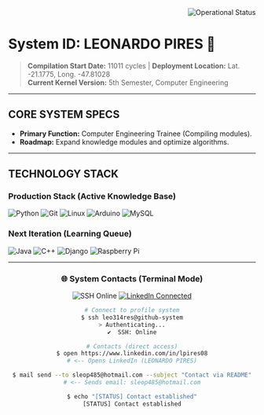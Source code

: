 <div align="right">
<img src="https://img.shields.io/badge/Operational%20Status-Online-4CAF50?style=for-the-badge&logo=github&logoColor=white" alt="Operational Status"/>

</div>


#  System ID: LEONARDO PIRES 👾

> **Compilation Start Date:** 11011 cycles  |  **Deployment Location:** Lat. -21.1775, Long. -47.81028  
> **Current Kernel Version:** 5th Semester, Computer Engineering

---

##  CORE SYSTEM SPECS

* **Primary Function:** Computer Engineering Trainee (Compiling modules).  
* **Roadmap:** Expand knowledge modules and optimize algorithms.   

---

##  TECHNOLOGY STACK

### Production Stack (Active Knowledge Base)
<p>
  <img src="https://img.shields.io/badge/Python-3776AB?style=for-the-badge&logo=python&logoColor=white" alt="Python"/>
  <img src="https://img.shields.io/badge/Git-F05032?style=for-the-badge&logo=git&logoColor=white" alt="Git"/>
  <img src="https://img.shields.io/badge/Linux-FCC624?style=for-the-badge&logo=linux&logoColor=black" alt="Linux"/>
  <img src="https://img.shields.io/badge/Arduino-00979D?style=for-the-badge&logo=arduino&logoColor=white" alt="Arduino"/>
  <img src="https://img.shields.io/badge/MySQL-4479A1?style=for-the-badge&logo=mysql&logoColor=white" alt="MySQL"/>
</p>

### Next Iteration (Learning Queue)
<p>
  <img src="https://img.shields.io/badge/Java-007396?style=for-the-badge&logo=java&logoColor=white" alt="Java"/>
  <img src="https://img.shields.io/badge/C++-00599C?style=for-the-badge&logo=c%2B%2B&logoColor=white" alt="C++"/>
  <img src="https://img.shields.io/badge/Django-092E20?style=for-the-badge&logo=django&logoColor=white" alt="Django"/>
  <img src="https://img.shields.io/badge/RaspberryPi-C51A4A?style=for-the-badge&logo=raspberrypi&logoColor=white" alt="Raspberry Pi"/>
</p>

---

<div align="center">

### 🌐 System Contacts (Terminal Mode)

<p>
    <img src="https://img.shields.io/badge/SSH-Online-28A745?style=for-the-badge&logo=ssh&logoColor=white" alt="SSH Online"/>
    <a href="https://www.linkedin.com/in/lpires08">
    <img src="https://img.shields.io/badge/LinkedIn-Connected-0077B5?style=for-the-badge&logo=linkedin&logoColor=white" alt="LinkedIn Connected"/>
  </a>
  
</p>

```bash
# Connect to profile system
$ ssh leo314res@github-system
> Authenticating...
✔  SSH: Online

# Contacts (direct access)
$ open https://www.linkedin.com/in/lpires08
# <-- Opens LinkedIn (LEONARDO PIRES)

$ mail send --to sleop485@hotmail.com --subject "Contact via README"
# <-- Sends email: sleop485@hotmail.com

$ echo "[STATUS] Contact established"
[STATUS] Contact established
````
</div>




